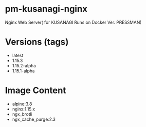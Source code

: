 # pm-kusanagi-nginx

Nginx Web Server( for KUSANAGI Runs on Docker Ver. PRESSMAN)

# Versions (tags)

- latest
- 1.15.3
- 1.15.2-alpha
- 1.15.1-alpha

# Image Content

- alpine:3.8
- nginx:1.15.x
- ngx_brotli
- ngx_cache_purge:2.3
